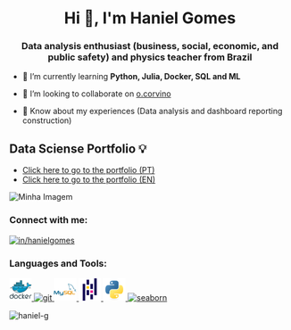 
<h1 align="center">Hi 👋, I'm Haniel Gomes</h1>
<h3 align="center">Data analysis enthusiast (business, social, economic, and public safety) and physics teacher from Brazil</h3>

- 🌱 I’m currently learning **Python, Julia, Docker, SQL and ML**

- 👯 I’m looking to collaborate on [o.corvino](https://www.instagram.com/o.corvino?utm_source=ig_web_button_share_sheet&igsh=ZDNlZDc0MzIxNw==)

- 📄 Know about my experiences (Data analysis and dashboard reporting construction)

## Data Sciense Portfolio 💡
- [Click here to go to the portfolio (PT)](https://github.com/Haniel-G/Portfolio-Ciencia-de-Dados/blob/main/README.md)
- [Click here to go to the portfolio (EN)](https://github.com/Haniel-G/Portfolio-DataScience)

![Minha Imagem](https://raw.githubusercontent.com/Haniel-G/Portfolio-DataScience/main/Imagens/Capa_do_Portfólio.png)
 

<h3 align="left">Connect with me:</h3>
<p align="left">
<a href="https://www.linkedin.com/in/hanielgomes/" target="blank"><img align="center" src="https://raw.githubusercontent.com/rahuldkjain/github-profile-readme-generator/master/src/images/icons/Social/linked-in-alt.svg" alt="in/hanielgomes" height="30" width="40" /></a>
</p>

<h3 align="left">Languages and Tools:</h3>
<p align="left"> <a href="https://www.docker.com/" target="_blank" rel="noreferrer"> <img src="https://raw.githubusercontent.com/devicons/devicon/master/icons/docker/docker-original-wordmark.svg" alt="docker" width="40" height="40"/> </a> <a href="https://git-scm.com/" target="_blank" rel="noreferrer"> <img src="https://www.vectorlogo.zone/logos/git-scm/git-scm-icon.svg" alt="git" width="40" height="40"/> </a> <a href="https://www.mysql.com/" target="_blank" rel="noreferrer"> <img src="https://raw.githubusercontent.com/devicons/devicon/master/icons/mysql/mysql-original-wordmark.svg" alt="mysql" width="40" height="40"/> </a> <a href="https://pandas.pydata.org/" target="_blank" rel="noreferrer"> <img src="https://raw.githubusercontent.com/devicons/devicon/2ae2a900d2f041da66e950e4d48052658d850630/icons/pandas/pandas-original.svg" alt="pandas" width="40" height="40"/> </a> <a href="https://www.python.org" target="_blank" rel="noreferrer"> <img src="https://raw.githubusercontent.com/devicons/devicon/master/icons/python/python-original.svg" alt="python" width="40" height="40"/> </a> <a href="https://seaborn.pydata.org/" target="_blank" rel="noreferrer"> <img src="https://seaborn.pydata.org/_images/logo-mark-lightbg.svg" alt="seaborn" width="40" height="40"/> </a> </p>

<p><img align="center" src="https://github-readme-stats.vercel.app/api/top-langs?username=haniel-g&show_icons=true&locale=en&layout=compact" alt="haniel-g" /></p>


<!---
- 👋 Hi, I’m @Haniel-G
- 👀 I’m interested in ...
- 🌱 I’m currently learning ...
- 💞️ I’m looking to collaborate on ...
- 📫 How to reach me ...
- 😄 Pronouns: ...
- ⚡ Fun fact: ...

Haniel-G/Haniel-G is a ✨ special ✨ repository because its `README.md` (this file) appears on your GitHub profile.
You can click the Preview link to take a look at your changes.
--->
